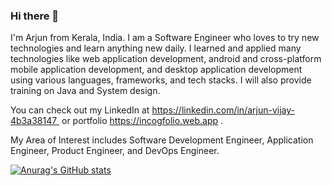 ### Hi there 👋

I'm Arjun from Kerala, India.
I am a Software Engineer who loves to try new technologies and learn anything new daily.
I learned and applied many technologies like web application development, android and cross-platform mobile application development, and desktop application development using various languages, frameworks, and tech stacks. I will also provide training on Java and System design. 

You can check out my LinkedIn at https://linkedin.com/in/arjun-vijay-4b3a38147 
or portfolio https://incogfolio.web.app .

My Area of Interest includes Software Development Engineer, Application Engineer, Product Engineer, and DevOps Engineer.

[![Anurag's GitHub stats](https://github-readme-stats.vercel.app/api?username=Arjuuun2)](https://github.com/anuraghazra/github-readme-stats)
